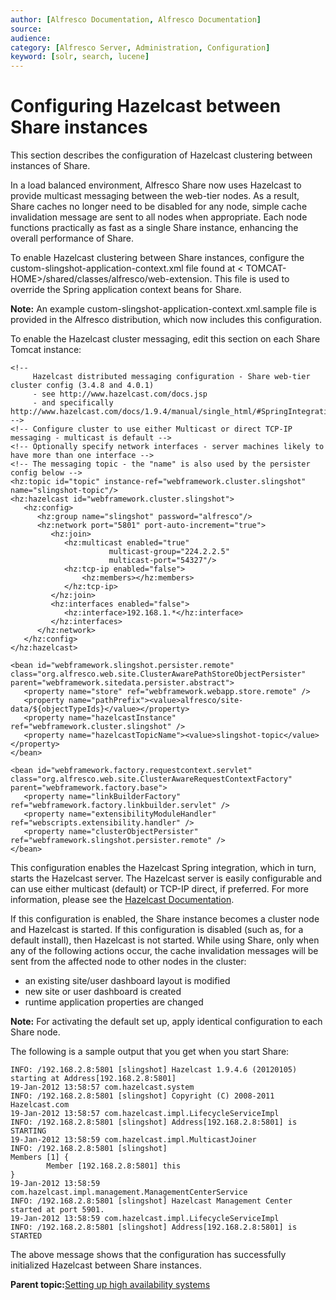 ```yaml
---
author: [Alfresco Documentation, Alfresco Documentation]
source: 
audience: 
category: [Alfresco Server, Administration, Configuration]
keyword: [solr, search, lucene]
---
```


# Configuring Hazelcast between Share instances

This section describes the configuration of Hazelcast clustering between instances of Share.

In a load balanced environment, Alfresco Share now uses Hazelcast to provide multicast messaging between the web-tier nodes. As a result, Share caches no longer need to be disabled for any node, simple cache invalidation message are sent to all nodes when appropriate. Each node functions practically as fast as a single Share instance, enhancing the overall performance of Share.

To enable Hazelcast clustering between Share instances, configure the custom-slingshot-application-context.xml file found at < TOMCAT-HOME\>/shared/classes/alfresco/web-extension. This file is used to override the Spring application context beans for Share.

**Note:** An example custom-slingshot-application-context.xml.sample file is provided in the Alfresco distribution, which now includes this configuration.

To enable the Hazelcast cluster messaging, edit this section on each Share Tomcat instance:

```
<!-- 
     Hazelcast distributed messaging configuration - Share web-tier cluster config (3.4.8 and 4.0.1)
     - see http://www.hazelcast.com/docs.jsp
     - and specifically http://www.hazelcast.com/docs/1.9.4/manual/single_html/#SpringIntegration 
-->
<!-- Configure cluster to use either Multicast or direct TCP-IP messaging - multicast is default -->
<!-- Optionally specify network interfaces - server machines likely to have more than one interface -->
<!-- The messaging topic - the "name" is also used by the persister config below -->
<hz:topic id="topic" instance-ref="webframework.cluster.slingshot" name="slingshot-topic"/>
<hz:hazelcast id="webframework.cluster.slingshot">
   <hz:config>
      <hz:group name="slingshot" password="alfresco"/>
      <hz:network port="5801" port-auto-increment="true">
         <hz:join>
            <hz:multicast enabled="true"
                      multicast-group="224.2.2.5"
                      multicast-port="54327"/>
            <hz:tcp-ip enabled="false">
                <hz:members></hz:members>
            </hz:tcp-ip>
         </hz:join>
         <hz:interfaces enabled="false">
            <hz:interface>192.168.1.*</hz:interface>
         </hz:interfaces>
      </hz:network>
   </hz:config>
</hz:hazelcast>

<bean id="webframework.slingshot.persister.remote" class="org.alfresco.web.site.ClusterAwarePathStoreObjectPersister" parent="webframework.sitedata.persister.abstract">
   <property name="store" ref="webframework.webapp.store.remote" />
   <property name="pathPrefix"><value>alfresco/site-data/${objectTypeIds}</value></property>
   <property name="hazelcastInstance" ref="webframework.cluster.slingshot" />
   <property name="hazelcastTopicName"><value>slingshot-topic</value></property>
</bean>

<bean id="webframework.factory.requestcontext.servlet" class="org.alfresco.web.site.ClusterAwareRequestContextFactory" parent="webframework.factory.base">
   <property name="linkBuilderFactory" ref="webframework.factory.linkbuilder.servlet" />
   <property name="extensibilityModuleHandler" ref="webscripts.extensibility.handler" />
   <property name="clusterObjectPersister" ref="webframework.slingshot.persister.remote" />
</bean> 
```

This configuration enables the Hazelcast Spring integration, which in turn, starts the Hazelcast server. The Hazelcast server is easily configurable and can use either multicast \(default\) or TCP-IP direct, if preferred. For more information, please see the [Hazelcast Documentation](http://www.hazelcast.com/docs.jsp).

If this configuration is enabled, the Share instance becomes a cluster node and Hazelcast is started. If this configuration is disabled \(such as, for a default install\), then Hazelcast is not started. While using Share, only when any of the following actions occur, the cache invalidation messages will be sent from the affected node to other nodes in the cluster:

-   an existing site/user dashboard layout is modified
-   new site or user dashboard is created
-   runtime application properties are changed

**Note:** For activating the default set up, apply identical configuration to each Share node.

The following is a sample output that you get when you start Share:

```
INFO: /192.168.2.8:5801 [slingshot] Hazelcast 1.9.4.6 (20120105) starting at Address[192.168.2.8:5801]
19-Jan-2012 13:58:57 com.hazelcast.system
INFO: /192.168.2.8:5801 [slingshot] Copyright (C) 2008-2011 Hazelcast.com
19-Jan-2012 13:58:57 com.hazelcast.impl.LifecycleServiceImpl
INFO: /192.168.2.8:5801 [slingshot] Address[192.168.2.8:5801] is STARTING
19-Jan-2012 13:58:59 com.hazelcast.impl.MulticastJoiner
INFO: /192.168.2.8:5801 [slingshot]
Members [1] {
        Member [192.168.2.8:5801] this
}
19-Jan-2012 13:58:59 com.hazelcast.impl.management.ManagementCenterService
INFO: /192.168.2.8:5801 [slingshot] Hazelcast Management Center started at port 5901.
19-Jan-2012 13:58:59 com.hazelcast.impl.LifecycleServiceImpl
INFO: /192.168.2.8:5801 [slingshot] Address[192.168.2.8:5801] is STARTED
```

The above message shows that the configuration has successfully initialized Hazelcast between Share instances.

**Parent topic:**[Setting up high availability systems](../concepts/ha-intro.md)

